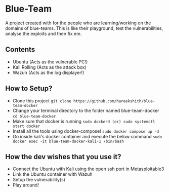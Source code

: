 # Blue-Team
A project created with for the people who are learning/working on the domains of blue-teams. This is like their playground, test the vulnerabilities, analyse the exploits and then fix em.

## Contents
- Ubuntu (Acts as the vulnerable PC!)
- Kali Rolling (Acts as the attack box)
- Wazuh (Acts as the log displayer!)

## How to Setup?
- Clone this project
```git clone https://github.com/hareekshith/blue-team-docker```
- Change your terminal directory to the folder named blue-team-docker
```cd blue-team-docker```
- Make sure that docker is running
```sudo dockerd (or) sudo systemctl start docker```
- Install all the tools using docker-compose!
```sudo docker compose up -d```
- Go inside kali's docker container and execute the below command
```sudo docker exec -it blue-team-docker-kali-1 /bin/bash```

## How the dev wishes that you use it?
- Connect the Ubuntu with Kali using the open ssh port in Metasploitable3
- Link the Ubuntu container with Wazuh
- Setup the vulnerability(s)
- Play around!

